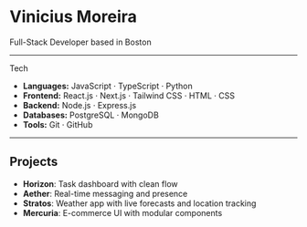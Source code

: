# Vinicius Moreira

Full-Stack Developer based in Boston

---

Tech

- **Languages:** JavaScript · TypeScript · Python  
- **Frontend:** React.js · Next.js · Tailwind CSS · HTML · CSS  
- **Backend:** Node.js · Express.js  
- **Databases:** PostgreSQL · MongoDB  
- **Tools:** Git · GitHub  

---

## Projects

- **Horizon**: Task dashboard with clean flow  
- **Aether**: Real-time messaging and presence  
- **Stratos**: Weather app with live forecasts and location tracking  
- **Mercuria**: E-commerce UI with modular components

